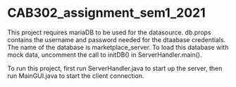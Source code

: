 # CAB302_assignment_sem1_2021
This project requires mariaDB to be used for the datasource. db.props contains the username and password needed for the dtaabase credentials. 
The name of the database is marketplace_server. To load this database with mock data, uncomment the call to initDB() in ServerHandler.main().

To run this project, first run ServerHandler.java to start up the server, then run MainGUI.java to start the client connection. 



